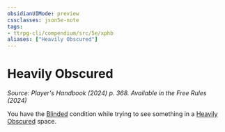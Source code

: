 ```yaml
---
obsidianUIMode: preview
cssclasses: json5e-note
tags:
- ttrpg-cli/compendium/src/5e/xphb
aliases: ["Heavily Obscured"]
---
```

# Heavily Obscured
*Source: Player's Handbook (2024) p. 368. Available in the Free Rules (2024)* 

You have the [Blinded](3-Compendium/rules/conditions.md#Blinded) condition while trying to see something in a [Heavily Obscured](3-Compendium/rules/variant-rules/heavily-obscured-xphb.md) space.